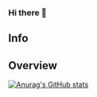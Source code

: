 ### Hi there 👋
## Info

## Overview
[![Anurag's GitHub stats](https://github-readme-stats.vercel.app/api?username=David-deng-yeah)](https://github.com/anuraghazra/github-readme-stats)
